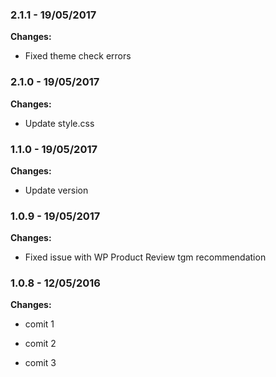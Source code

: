 
### 2.1.1 - 19/05/2017
**Changes:** 
- Fixed theme check errors

### 2.1.0 - 19/05/2017
**Changes:** 
- Update style.css

### 1.1.0 - 19/05/2017
**Changes:** 
- Update version

### 1.0.9 - 19/05/2017
**Changes:** 
- Fixed issue with WP Product Review tgm recommendation

### 1.0.8 - 12/05/2016
**Changes:** 
- comit 1
- comit 2
- comit 3

